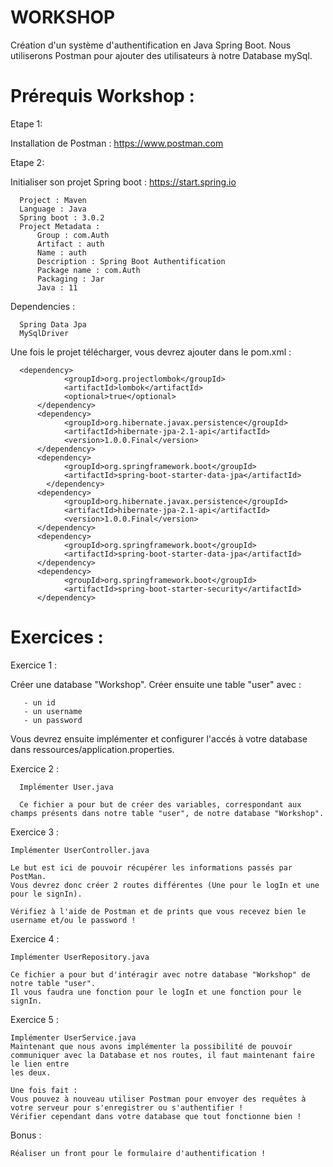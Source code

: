 # WORKSHOP

Création d'un système d'authentification en Java Spring Boot.
Nous utiliserons Postman pour ajouter des utilisateurs à notre Database mySql.


# Prérequis Workshop :

Etape 1:

  Installation de Postman : https://www.postman.com

Etape 2:
  
  Initialiser son projet Spring boot : https://start.spring.io
      
      Project : Maven
      Language : Java
      Spring boot : 3.0.2
      Project Metadata :
          Group : com.Auth
          Artifact : auth
          Name : auth
          Description : Spring Boot Authentification
          Package name : com.Auth
          Packaging : Jar
          Java : 11
          
  Dependencies :
  
      Spring Data Jpa
      MySqlDriver
  
  
  Une fois le projet télécharger, vous devrez ajouter dans le pom.xml :
        
      <dependency>
			    <groupId>org.projectlombok</groupId>
			    <artifactId>lombok</artifactId>
			    <optional>true</optional>
		  </dependency>
		  <dependency>
			    <groupId>org.hibernate.javax.persistence</groupId>
			    <artifactId>hibernate-jpa-2.1-api</artifactId>
			    <version>1.0.0.Final</version>
		  </dependency>
		  <dependency>
			    <groupId>org.springframework.boot</groupId>
			    <artifactId>spring-boot-starter-data-jpa</artifactId>
		    </dependency>
		  <dependency>
			    <groupId>org.hibernate.javax.persistence</groupId>
			    <artifactId>hibernate-jpa-2.1-api</artifactId>
			    <version>1.0.0.Final</version>
		  </dependency>
		  <dependency>
			    <groupId>org.springframework.boot</groupId>
			    <artifactId>spring-boot-starter-data-jpa</artifactId>
		  </dependency>
		  <dependency>
			    <groupId>org.springframework.boot</groupId>
			    <artifactId>spring-boot-starter-security</artifactId>
		  </dependency>

 
 # Exercices :
 
 
 Exercice 1 :

  Créer une database "Workshop".
  Créer ensuite une table "user" avec :
 
       - un id
       - un username
       - un password 
 
 Vous devrez ensuite implémenter et configurer l'accés à votre database dans ressources/application.properties.
 
 
Exercice 2 :

      Implémenter User.java
  
      Ce fichier a pour but de créer des variables, correspondant aux champs présents dans notre table "user", de notre database "Workshop".
  
  
Exercice 3 :

    Implémenter UserController.java
  
    Le but est ici de pouvoir récupérer les informations passés par PostMan.
    Vous devrez donc créer 2 routes différentes (Une pour le logIn et une pour le signIn).
  
    Vérifiez à l'aide de Postman et de prints que vous recevez bien le username et/ou le password !
  
  
Exercice 4 :

    Implémenter UserRepository.java

    Ce fichier a pour but d'intéragir avec notre database "Workshop" de notre table "user".
    Il vous faudra une fonction pour le logIn et une fonction pour le signIn.
   
   
Exercice 5 :

    Implémenter UserService.java
    Maintenant que nous avons implémenter la possibilité de pouvoir communiquer avec la Database et nos routes, il faut maintenant faire le lien entre 
    les deux.

    Une fois fait :
    Vous pouvez à nouveau utiliser Postman pour envoyer des requêtes à votre serveur pour s'enregistrer ou s'authentifier !
    Vérifier cependant dans votre database que tout fonctionne bien !
  
  
Bonus :

    Réaliser un front pour le formulaire d'authentification !
       
  
 
